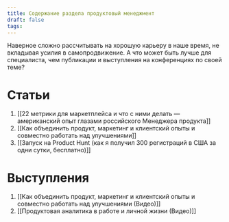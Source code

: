 ```yaml
---
title: Содержание раздела продуктовый менеджмент
draft: false
tags:
---
```

Наверное сложно рассчитывать на хорошую карьеру в наше время, не вкладывая усилия в самопродвижение. А что может быть лучше для специалиста, чем публикации и выступления на конференциях по своей теме?
# Статьи

1. [[22 метрики для маркетплейса и что с ними делать — американский опыт глазами российского Менеджера продукта]]
2. [[Как объединить продукт, маркетинг и клиентский опыты и совместно работать над улучшениями]]
3. [[Запуск на Product Hunt (как я получил 300 регистраций в США за одни сутки, бесплатно)]]

# Выступления

1. [[Как объединить продукт, маркетинг и клиентский опыты и совместно работать над улучшениями (Видео)]] 
2. [[Продуктовая аналитика в работе и личной жизни (Видео)]]